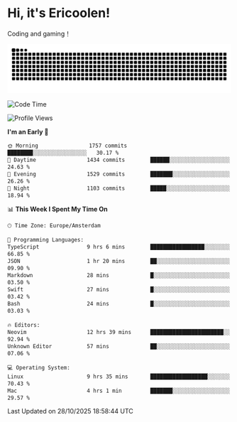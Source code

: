 # Hi, it's Ericoolen!
Coding and gaming！

<picture>
  <source media="(prefers-color-scheme: dark)" srcset="https://raw.githubusercontent.com/Eric-Song-Nop/Eric-Song-Nop/output/github-contribution-grid-snake-dark.svg">
  <source media="(prefers-color-scheme: light)" srcset="https://raw.githubusercontent.com/Eric-Song-Nop/Eric-Song-Nop/output/github-contribution-grid-snake.svg">
  <img alt="github contribution grid snake animation" src="https://raw.githubusercontent.com/Eric-Song-Nop/Eric-Song-Nop/output/github-contribution-grid-snake.svg">
</picture>

<!--START_SECTION:waka-->
![Code Time](http://img.shields.io/badge/Code%20Time-1%2C981%20hrs%2054%20mins-blue)

![Profile Views](http://img.shields.io/badge/Profile%20Views-4-blue)

**I'm an Early 🐤** 

```text
🌞 Morning                1757 commits        ████████░░░░░░░░░░░░░░░░░   30.17 % 
🌆 Daytime                1434 commits        ██████░░░░░░░░░░░░░░░░░░░   24.63 % 
🌃 Evening                1529 commits        ███████░░░░░░░░░░░░░░░░░░   26.26 % 
🌙 Night                  1103 commits        █████░░░░░░░░░░░░░░░░░░░░   18.94 % 
```


📊 **This Week I Spent My Time On** 

```text
🕑︎ Time Zone: Europe/Amsterdam

💬 Programming Languages: 
TypeScript               9 hrs 6 mins        █████████████████░░░░░░░░   66.85 % 
JSON                     1 hr 20 mins        ██░░░░░░░░░░░░░░░░░░░░░░░   09.90 % 
Markdown                 28 mins             █░░░░░░░░░░░░░░░░░░░░░░░░   03.50 % 
Swift                    27 mins             █░░░░░░░░░░░░░░░░░░░░░░░░   03.42 % 
Bash                     24 mins             █░░░░░░░░░░░░░░░░░░░░░░░░   03.03 % 

🔥 Editors: 
Neovim                   12 hrs 39 mins      ███████████████████████░░   92.94 % 
Unknown Editor           57 mins             ██░░░░░░░░░░░░░░░░░░░░░░░   07.06 % 

💻 Operating System: 
Linux                    9 hrs 35 mins       ██████████████████░░░░░░░   70.43 % 
Mac                      4 hrs 1 min         ███████░░░░░░░░░░░░░░░░░░   29.57 % 
```


 Last Updated on 28/10/2025 18:58:44 UTC
<!--END_SECTION:waka-->
